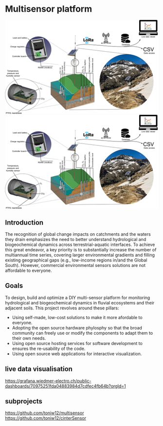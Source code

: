 # Multisensor platform
<img src="https://github.com/toniw12/Multisensor_platform/blob/608ee89d3ea8dab07134d31d0e0e13338db85604/Graphics/Soil%20cut.png">

<img src="Graphics/Soil cut.png">


## Introduction

The recognition of global change impacts on catchments and the waters they drain emphasizes the need to better understand hydrological and biogeochemical dynamics across terrestrial-aquatic interfaces. To achieve this great endeavor, a key priority is to substantially increase the number of multiannual time series, covering larger environmental gradients and filling existing geographical gaps (e.g., low-income regions in/and the Global South). However, commercial environmental sensors solutions are not affordable to everyone.

## Goals

To design, build and optimize a DIY multi-sensor platform for monitoring hydrological
and biogeochemical dynamics in fluvial ecosystems and their adjacent soils. This
project revolves around these pillars:
 * Using self-made, low-cost solutions to make it more afordable to everyone.
 * Adopting the open source hardware phylosphy so that the broad community
can freely use or modify the components to adapt them to their own needs.
 * Using open source hosting services for software development to ensures the
re-usability of the code.
 * Using open source web applications for interactive visualization.

## live data visualisation
https://grafana.wiedmer-electro.ch/public-dashboards/70975251fda04883984d7cdfec4fb64b?orgId=1

## subprojects
https://github.com/toniw12/multisensor  
https://github.com/toniw12/cinterSensor
